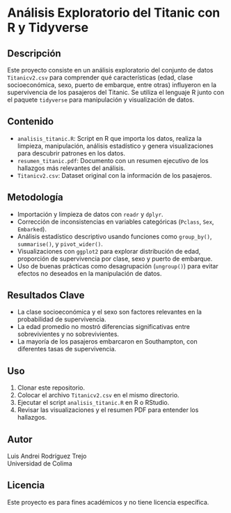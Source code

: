# Análisis Exploratorio del Titanic con R y Tidyverse

## Descripción

Este proyecto consiste en un análisis exploratorio del conjunto de datos `Titanicv2.csv` para comprender qué características (edad, clase socioeconómica, sexo, puerto de embarque, entre otras) influyeron en la supervivencia de los pasajeros del Titanic. Se utiliza el lenguaje R junto con el paquete `tidyverse` para manipulación y visualización de datos.

## Contenido

- `analisis_titanic.R`: Script en R que importa los datos, realiza la limpieza, manipulación, análisis estadístico y genera visualizaciones para descubrir patrones en los datos.
- `resumen_titanic.pdf`: Documento con un resumen ejecutivo de los hallazgos más relevantes del análisis.
- `Titanicv2.csv`: Dataset original con la información de los pasajeros.

## Metodología

- Importación y limpieza de datos con `readr` y `dplyr`.
- Corrección de inconsistencias en variables categóricas (`Pclass`, `Sex`, `Embarked`).
- Análisis estadístico descriptivo usando funciones como `group_by()`, `summarise()`, y `pivot_wider()`.
- Visualizaciones con `ggplot2` para explorar distribución de edad, proporción de supervivencia por clase, sexo y puerto de embarque.
- Uso de buenas prácticas como desagrupación (`ungroup()`) para evitar efectos no deseados en la manipulación de datos.

## Resultados Clave

- La clase socioeconómica y el sexo son factores relevantes en la probabilidad de supervivencia.
- La edad promedio no mostró diferencias significativas entre sobrevivientes y no sobrevivientes.
- La mayoría de los pasajeros embarcaron en Southampton, con diferentes tasas de supervivencia.

## Uso

1. Clonar este repositorio.
2. Colocar el archivo `Titanicv2.csv` en el mismo directorio.
3. Ejecutar el script `analisis_titanic.R` en R o RStudio.
4. Revisar las visualizaciones y el resumen PDF para entender los hallazgos.

## Autor

Luis Andrei Rodríguez Trejo  
Universidad de Colima

## Licencia

Este proyecto es para fines académicos y no tiene licencia específica.
